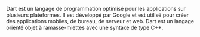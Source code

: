 Dart est un langage de programmation optimisé pour les applications sur plusieurs plateformes. Il est développé par Google et est utilisé pour créer des applications mobiles, de bureau, de serveur et web. Dart est un langage orienté objet à ramasse-miettes avec une syntaxe de type C++.